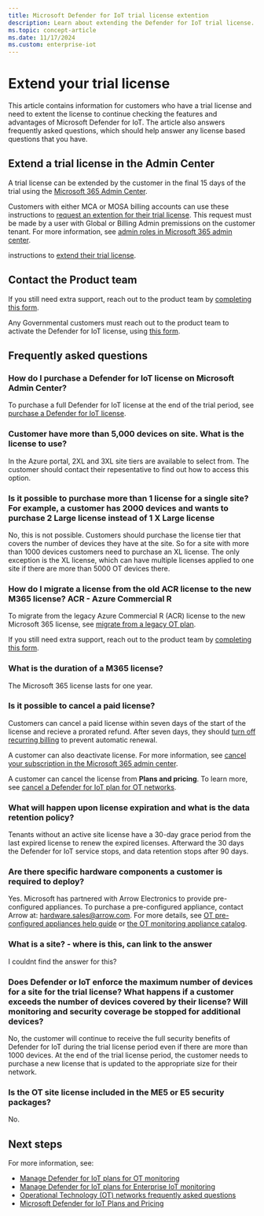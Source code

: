 ```yaml
---
title: Microsoft Defender for IoT trial license extention
description: Learn about extending the Defender for IoT trial license.
ms.topic: concept-article
ms.date: 11/17/2024
ms.custom: enterprise-iot
---
```


# Extend your trial license

This article contains information for customers who have a trial license and need to extent the license to continue checking the features and advantages of Microsoft Defender for IoT. The article also answers frequently asked questions, which should help answer any license based questions that you have.

## Extend a trial license in the Admin Center

A trial license can be extended by the customer in the final 15 days of the trial using the [Microsoft 365 Admin Center](https://admin.microsoft.com/Adminportal/Home?#/homepage).

Customers with either MCA or MOSA billing accounts can use these instructions to [request an extention for their trial license](../../../microsoft-365/commerce/try-or-buy-microsoft-365#extend-your-trial). This request must be made by a user with Global or Billing Admin premissions on the customer tenant. For more information, see [admin roles in Microsoft 365 admin center](../microsoft-365/admin/add-users/about-admin-roles.md).

instructions to [extend their trial license](../microsoft-365/commerce/try-or-buy-microsoft-365.md#extend-your-trial).

## Contact the Product team

If you still need extra support, reach out to the product team by [completing this form](https://forms.office.com/Pages/ResponsePage.aspx?id=v4j5cvGGr0GRqy180BHbR4hp0oiujZ9PvzH6GeTqtclUQzJNVlg5V1ZNUVVUMko4U1kyWjI1WDdOSi4u).<!-- form is closed, need updated link-->

Any Governmental customers must reach out to the product team to activate the Defender for IoT license, using [this form](https://forms.office.com/Pages/ResponsePage.aspx?id=v4j5cvGGr0GRqy180BHbR4hp0oiujZ9PvzH6GeTqtclUQzJNVlg5V1ZNUVVUMko4U1kyWjI1WDdOSi4u).<!-- form is closed, need updated link-->

## Frequently asked questions

### How do I purchase a Defender for IoT license on Microsoft Admin Center?

To purchase a full Defender for IoT license at the end of the trial period, see [purchase a Defender for IoT license](how-to-manage-subscriptions.md#purchase-a-defender-for-iot-license).

### Customer have more than 5,000 devices on site. What is the license to use?

In the Azure portal, 2XL and 3XL site tiers are available to select from. The customer should contact their repesentative to find out how to access this option.

### Is it possible to purchase more than 1 license for a single site? For example, a customer has 2000 devices and wants to purchase 2 Large license instead of 1 X Large license

No, this is not possible. Customers should purchase the license tier that covers the number of devices they have at the site. So for a site with more than 1000 devices customers need to purchase an XL license. The only exception is the XL license, which can have multiple licenses applied to one site if there are more than 5000 OT devices there.

### How do I migrate a license from the old ACR license to the new M365 license? ACR - Azure Commercial R

To migrate from the legacy Azure Commercial R<!-- what is this?--> (ACR) license to the new Microsoft 365 license, see [migrate from a legacy OT plan](how-to-manage-subscriptions.md#migrate-from-a-legacy-ot-plan).

If you still need extra support, reach out to the product team by [completing this form](https://forms.office.com/Pages/ResponsePage.aspx?id=v4j5cvGGr0GRqy180BHbR4hp0oiujZ9PvzH6GeTqtclUQzJNVlg5V1ZNUVVUMko4U1kyWjI1WDdOSi4u).<!-- form is closed, need updated link-->

### What is the duration of a M365 license?

The Microsoft 365 license lasts for one year.

### Is it possible to cancel a paid license?

Customers can cancel a paid license within seven days of the start of the license and recieve a prorated refund. After seven days, they should [turn off recurring billing](/microsoft-365/commerce/subscriptions/renew-your-subscription.md) to prevent automatic renewal.​

A customer can also deactivate license. For more information, see [cancel your subscription in the Microsoft 365 admin center](microsoft-365/commerce/subscriptions/cancel-your-subscription.md).​

A customer can cancel the license from **Plans and pricing**. To learn more, see [cancel a Defender for IoT plan for OT networks](how-to-manage-subscriptions.md#cancel-a-defender-for-iot-plan-for-ot-networks).​

### What will happen upon license expiration and what is the data retention policy?

Tenants without an active site license have a 30-day grace period from the last expired license to renew the expired licenses. Afterward the 30 days the Defender for IoT service stops, and data retention stops after 90 days.​

### Are there specific hardware components a customer is required to deploy?

Yes. Microsoft has partnered with Arrow Electronics to provide pre-configured appliances. To purchase a pre-configured appliance, contact Arrow at: hardware.sales@arrow.com. For more details, see [OT pre-configured appliances help guide](ot-pre-configured-appliances.md) or [the OT monitoring appliance catalog](appliance-catalog/index.yml).

### What is a site? - where is this, can link to the answer

I couldnt find the answer for this?

### Does Defender or IoT enforce the maximum number of devices for a site for the trial license? What happens if a customer exceeds the number of devices covered by their license? Will monitoring and security coverage be stopped for additional devices?

No, the customer will continue to receive the full security benefits of Defender for IoT during the trial license period even if there are more than 1000 devices. At the end of the trial license period, the customer needs to purchase a new license that is updated to the appropriate size for their network.​

### Is the OT site license included in the ME5 or E5 security packages?

No.

## Next steps

For more information, see:

- [Manage Defender for IoT plans for OT monitoring](how-to-manage-subscriptions.md)
- [Manage Defender for IoT plans for Enterprise IoT monitoring](manage-subscriptions-enterprise.md)
- [Operational Technology (OT) networks frequently asked questions](faqs-ot.md)
- [Microsoft Defender for IoT Plans and Pricing](https://www.microsoft.com/en-us/security/business/endpoint-security/microsoft-defender-iot-pricing)
